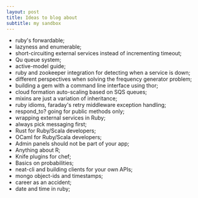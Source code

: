 ```yaml
---
layout: post
title: Ideas to blog about
subtitle: my sandbox
---
```


* ruby's forwardable;
* lazyness and enumerable;
* short-circuiting external services instead of incrementing timeout;
* Qu queue system;
* active-model guide;
* ruby and zookeeper integration for detecting when a service is down;
* different perspectives when solving the frequency generator problem;
* building a gem with a command line interface using thor;
* cloud formation auto-scaling based on SQS queues;
* mixins are just a variation of inheritance;
* ruby idioms, faraday's retry middleware exception handling;
* respond_to? going for public methods only;
* wrapping external services in Ruby;
* always pick messaging first;
* Rust for Ruby/Scala developers;
* OCaml for Ruby/Scala developers;
* Admin panels should not be part of your app;
* Anything about R;
* Knife plugins for chef;
* Basics on probabilities;
* neat-cli and building clients for your own APIs;
* mongo object-ids and timestamps;
* career as an accident;
* date and time in ruby;
